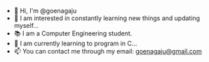 - 👋 Hi, I'm @goenagaju
- 👀 I am interested in constantly learning new things and updating myself...
- 📚 I am a Computer Engineering student.
- 🌱 I am currently learning to program in C...
- 📫 You can contact me through my email: goenagaju@gmail.com

<!---
goenagaju/goenagaju is a ✨ special ✨ repository because its `README.md` (this file) appears on your GitHub profile.
You can click the Preview link to take a look at your changes.
--->
